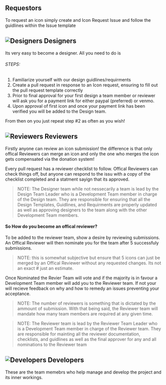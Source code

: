 ## Requestors
To request an icon simply create and Icon Request Issue and follow the guidlines within the Issue template

## ![Designers](https://avatars2.githubusercontent.com/t/3168388?s=24&v=4) Designers
Its very easy to become a designer. All you need to do is

###### STEPS:
1. Familiarize yourself with our design guidlines/requirments
2. Create a pull request in response to an Icon request, ensuring to fill out the pull request template correctly
3. Prior to final approval for your first design a team member or reviewer will ask you for a payment link for either paypal (preferred) or venmo.
4. Upon approval of first icon and once your payment link has been verified you will be added to the Design team.

From then on you just repeat step #2 as often as you wish!

## ![Reviewers](https://avatars2.githubusercontent.com/t/3168383?s=24&v=4) Reviewers

Firstly anyone can review an icon submission! the difference is that only offical Reviewers can merge an icon and only the one who merges the icon gets compensated via the donation system!

Every pull request has a reviewer checklist to follow. Offical Reviewers can check things off, but anyone can respond to the issu with a copy of the checklist completed and a statment sayign that its approved.

> NOTE: The Designer team while not nessecarily a team is lead by the Design Team Leader who is a Development Team member in charge of the Design team. They are responsible for ensuring that all the Design Templates, Guidlines, and Requirments are properly updated as well as approving designers to the team along with the other Development Team members.

#### So How do you become an offical reviewer?

To be added to the reviewer team, show a desire by reviewing submissions. An Offical Reviewer will then nominate you for the team after 5 successfuly submissions.
> NOTE: this is somewhat subjective but ensure that 5 icons can just be merged by an Offical Reviewer without any requested changes. Its not an exact # just an estimate.

Once Nominated the Revier Team will vote and if the majority is in favour a Development Team member will add you to the Reviewer team. If not your will recieve feedback on why and how to remedy an issues preventing your acceptance.

> NOTE: The number of reviewers is something that is dictated by the ammount of submission. With that being said, the Reviewer team will mandate how many team members are required at any given time.

> NOTE: The Reviewer team is lead by the Reviewer Team Leader who is a Development Team member in charge of the Reviewer team. They are responsible for mainting all the reviewer documentation, checklists, and guidlines as well as the final approver for any and all nominations to the Reviewer team 

## ![Developers](https://avatars1.githubusercontent.com/t/3168385?s=24&v=4) Developers

These are the team memebrs who help manage and develop the project and its inner workings.
